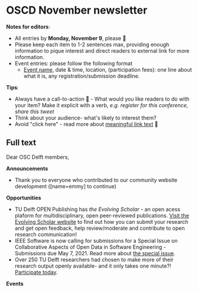 # OSCD November newsletter

**Notes for editors**: 
- All entries by **Monday, November 9**, please :pray: 
- Please keep each item to 1-2 sentences max, providing enough information to pique interest and direct readers to external link for more information. 
- Event entries: please follow the following format
    -  [Event name](eventlink), date & time, location, (participation fees): one line about what it is, any registration/submission deadline.

**Tips**:
- Always have a call-to-action :loudspeaker: - What would you like readers to do with your item? Make it explicit with a verb, *e.g. register for this conference, share this tweet*
- Think about your audience- what's likely to interest them? 
- Avoid "click here" - read more about [meaningful link text](https://accessibility.princeton.edu/how/content/links) :link:


## Full text

Dear OSC Delft members, 

**Announcements**
* Thank you to everyone who contributed to our community website development ([name=emmy] to continue)


**Opportunities**
* TU Delft OPEN Publishing has *the Evolving Scholar* - an open acess plaform for multidisciplinary, open peer-reviewed publications. [Visit the Evolving Scholar website](https://journals.open.tudelft.nl/thes/) to find out how you can submit your research and get open feedback, help review/moderate and contribute to open research communication! 
* IEEE Software is now calling for submissions for a Special Issue on Collaborative Aspects of Open Data in Software Engineering - Submissions due May 7, 2021. Read more about [the special issue](https://www.computer.org/digital-library/magazines/so/call-for-papers-special-issue-on-collaborative-aspects-of-open-data-in-software-engineering/ ).
* Over 250 TU Delft researchers had chosen to make more of their research output openly available- and it only takes one minute?! [Participate today](https://www.tudelft.nl/library/actuele-themas/library-voor-onderzoekers/library-voor-onderzoekers/publiceren-verspreiden/you-share-we-take-care/).

**Events**

